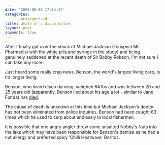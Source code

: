 ```yaml
---
date: '2009-08-04 17:14:47'
categories:
    - uncategorised
title: death of a disco dancer
layout: post
comments: true
---
```

After I finally got over the shock of Michael Jackson (I suspect Mr.
Pharmacist with the white pills and syringe in the study) and being
genuinely saddened at the recent death of Sir Bobby Robson, I'm not sure
I can take any more.

Just heard some really crap news. Benson, the world's largest living
carp, is no longer living.

Benson, who loved disco dancing, weighed 64 lbs and was between 20 and
25 years old (apparently, Benson lied about his age a lot - similar to
Jane Fonda) has
[died](http://news.bbc.co.uk/1/hi/england/cambridgeshire/8183080.stm).

The cause of death is unknown at this time but Michael Jackson's doctor
has not been eliminated from police inquiries. Benson had been caught 63
times which he used to carp about endlessly to local fishermen.

It is possible that one angry angler threw some unsalted Nobby's Nuts
into the lake which may have been responsible for Benson's demise as he
had a nut allergy and preferred spicy 'Chilli Heatwave' Doritos.
